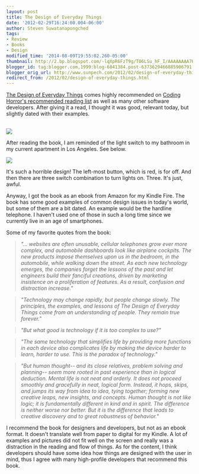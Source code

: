 ```yaml
---
layout: post
title: The Design of Everyday Things
date: '2012-02-29T16:24:00.004-06:00'
author: Steven Suwatanapongched
tags:
- Review
- Books
- Design
modified_time: '2014-08-09T19:55:02.260-05:00'
thumbnail: http://2.bp.blogspot.com/-lqXpR6FzT9g/T06LSu_hF_I/AAAAAAAA7K4/2KAKtjCS6FY/s600/2012-02-29+at+12-22-53.jpg
blogger_id: tag:blogger.com,1999:blog-6841384.post-6373629466885906791
blogger_orig_url: http://www.sunpech.com/2012/02/design-of-everyday-things.html
redirect_from: /2012/02/design-of-everyday-things.html
---
```


<a href="http://www.amazon.com/gp/product/0465067107/ref=as_li_ss_tl?ie=UTF8&amp;tag=sunpech-20&amp;linkCode=as2&amp;camp=1789&amp;creative=390957&amp;creativeASIN=0465067107">The Design of Everyday Things</a> comes highly recommended on <a href="http://www.codinghorror.com/blog/2004/02/recommended-reading-for-developers.html">Coding Horror's recommended reading list</a> as well as many other software developers. After giving it a read, I thought it was good, relevant today, but slightly dated with their examples.

<a href="http://www.amazon.com/gp/product/0465067107/ref=as_li_ss_il?ie=UTF8&amp;tag=sunpech-20&amp;linkCode=as2&amp;camp=1789&amp;creative=390957&amp;creativeASIN=0465067107"><br class="Apple-interchange-newline" /><img border="0" src="http://ws.assoc-amazon.com/widgets/q?_encoding=UTF8&amp;Format=_SL160_&amp;ASIN=0465067107&amp;MarketPlace=US&amp;ID=AsinImage&amp;WS=1&amp;tag=sunpech-20&amp;ServiceVersion=20070822" /></a><img alt="" border="0" height="1" src="http://www.assoc-amazon.com/e/ir?t=sunpech-20&amp;l=as2&amp;o=1&amp;a=0465067107" style="border-bottom-style: none !important; border-color: initial !important; border-image: initial !important; border-left-style: none !important; border-right-style: none !important; border-top-style: none !important; border-width: initial !important; margin-bottom: 0px !important; margin-left: 0px !important; margin-right: 0px !important; margin-top: 0px !important;" width="1" />

After reading the book, I am reminded of the light switch to my bathroom in my current apartment in Los Angeles. See below.

<img border="0" src="http://2.bp.blogspot.com/-lqXpR6FzT9g/T06LSu_hF_I/AAAAAAAA7K4/2KAKtjCS6FY/s400/2012-02-29+at+12-22-53.jpg" />

It's such a horrible design! The left-most button, which is red, is for off. And then there are three switch combination to turn lights on. Three. It's just, awful.

Anyway, I got the book as an ebook from Amazon for my Kindle Fire. The book has some good examples of common design issues in today's world, but some of them are a bit dated. An example would be the hardline telephone. I haven't used one of those in such a long time since we currently live in an age of smartphones.

Some of my favorite quotes from the book:

<blockquote class="tr_bq"><i>"... websites are often unusable, cellular telephones grow ever more complex, and automobile dashboards look like airplane cockpits. The new products impose themselves upon us in the bedroom, in the automobile, while walking down the street. As each new technology emerges, the companies forget the lessons of the past and let engineers build their fanciful creations, driven by marketing insistence on a proliferation of features. As a result, confusion and distraction increase."</i></blockquote>

<blockquote class="tr_bq"><i>"Technology may change rapidly, but people change slowly. The principles, the examples, and lessons of The Design of Everyday Things come from an understanding of people. They remain true forever."</i></blockquote>

<blockquote class="tr_bq"><i>"But what good is technology if it is too complex to use?"</i></blockquote><blockquote class="tr_bq"><i>"The same technology that simplifies life by providing more functions in each device also complicates life by making the device harder to learn, harder to use. This is the paradox of technology."</i></blockquote>

<blockquote class="tr_bq"><i>"But human thought-- and its close relatives, problem solving and planning-- seem more rooted in past experience than in logical deduction. Mental life is not neat and orderly. It does not proceed smoothly and gracefully in neat, logical form. Instead, it hops, skips, and jumps its way from idea to idea, tying together; forming new creative leaps, new insights, and concepts. Human thought is not like logic; it is fundamentally different in kind and in spirit. The difference is neither worse nor better. But it is the difference that leads to creative discovery and to great robustness of behavior."</i></blockquote>

I recommend the book for designers and developers, but not as an ebook format. It doesn't translate well from paper to digital for my Kindle. A lot of examples and pictures did not fit well on the screen and really was a distraction in the reading and flow of things. As for the content, I think developers should have some idea how things are designed with the user in mind, thus I agree with many high-profile developers that recommend this book.